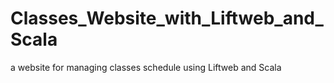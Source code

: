 Classes_Website_with_Liftweb_and_Scala
======================================

a website for managing classes schedule using Liftweb and Scala